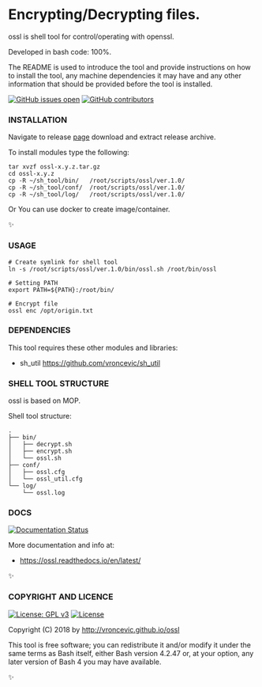 # Encrypting/Decrypting files.

ossl is shell tool for control/operating with openssl.

Developed in bash code: 100%.

The README is used to introduce the tool and provide instructions on
how to install the tool, any machine dependencies it may have and any
other information that should be provided before the tool is installed.

[![GitHub issues open](https://img.shields.io/github/issues/vroncevic/ossl.svg)](https://github.com/vroncevic/ossl/issues)
 [![GitHub contributors](https://img.shields.io/github/contributors/vroncevic/ossl.svg)](https://github.com/vroncevic/ossl/graphs/contributors)

### INSTALLATION

Navigate to release [page](https://github.com/vroncevic/ossl/releases) download and extract release archive.

To install modules type the following:

```
tar xvzf ossl-x.y.z.tar.gz
cd ossl-x.y.z
cp -R ~/sh_tool/bin/   /root/scripts/ossl/ver.1.0/
cp -R ~/sh_tool/conf/  /root/scripts/ossl/ver.1.0/
cp -R ~/sh_tool/log/   /root/scripts/ossl/ver.1.0/
```

Or You can use docker to create image/container.

:sparkles:

### USAGE

```
# Create symlink for shell tool
ln -s /root/scripts/ossl/ver.1.0/bin/ossl.sh /root/bin/ossl

# Setting PATH
export PATH=${PATH}:/root/bin/

# Encrypt file
ossl enc /opt/origin.txt
```

### DEPENDENCIES

This tool requires these other modules and libraries:

* sh_util https://github.com/vroncevic/sh_util

### SHELL TOOL STRUCTURE

ossl is based on MOP.

Shell tool structure:
```
.
├── bin/
│   ├── decrypt.sh
│   ├── encrypt.sh
│   └── ossl.sh
├── conf/
│   ├── ossl.cfg
│   └── ossl_util.cfg
└── log/
    └── ossl.log
```

### DOCS

[![Documentation Status](https://readthedocs.org/projects/ossl/badge/?version=latest)](https://ossl.readthedocs.io/projects/ossl/en/latest/?badge=latest)

More documentation and info at:

* https://ossl.readthedocs.io/en/latest/

:sparkles:

### COPYRIGHT AND LICENCE

[![License: GPL v3](https://img.shields.io/badge/License-GPLv3-blue.svg)](https://www.gnu.org/licenses/gpl-3.0) [![License](https://img.shields.io/badge/License-Apache%202.0-blue.svg)](https://opensource.org/licenses/Apache-2.0)

Copyright (C) 2018 by http://vroncevic.github.io/ossl

This tool is free software; you can redistribute it and/or modify
it under the same terms as Bash itself, either Bash version 4.2.47 or,
at your option, any later version of Bash 4 you may have available.

:sparkles:

